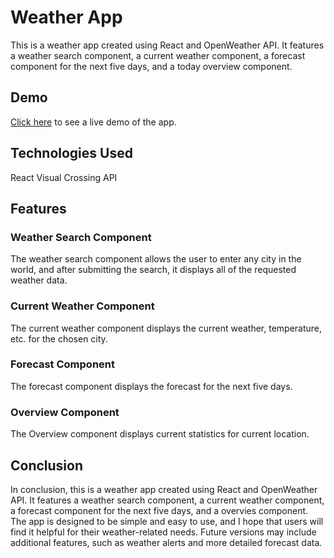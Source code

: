 # Weather App
This is a weather app created using React and OpenWeather API. It features a weather search component, a current weather component, a forecast component for the next five days, and a today overview component.

## Demo
[Click here](https://rweatherapp.netlify.app/)  to see a live demo of the app.

## Technologies Used
React
Visual Crossing API

## Features
### Weather Search Component
The weather search component allows the user to enter any city in the world, and after submitting the search, it displays all of the requested weather data.

### Current Weather Component
The current weather component displays the current weather, temperature, etc. for the chosen city.

### Forecast Component
The forecast component displays the forecast for the next five days.

### Overview Component
The Overview component displays current statistics for current location.

## Conclusion
In conclusion, this is a weather app created using React and OpenWeather API. It features a weather search component, a current weather component, a forecast component for the next five days, and a overvies component. The app is designed to be simple and easy to use, and I hope that users will find it helpful for their weather-related needs. Future versions may include additional features, such as weather alerts and more detailed forecast data.
